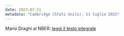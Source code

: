 ```yaml
---
date: 2023-07-11
metadata: "Cambridge (Stati Uniti), 11 luglio 2023"
---
```


Mario Draghi al NBER: <a href="/assets/2023-07-11-draghi-nber.pdf" target="_blank">leggi il testo integrale</a>
